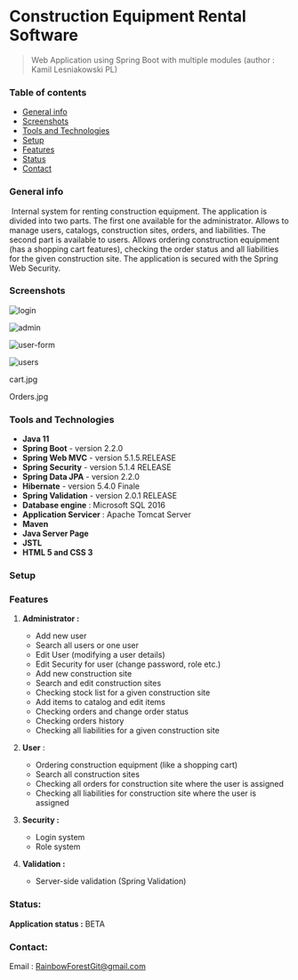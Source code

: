 # Construction Equipment Rental Software

> Web Application using Spring Boot with multiple modules (author : Kamil Lesniakowski PL)

### Table of contents

- [General info](#general-info)
- [Screenshots](#screenshots)
- [Tools and Technologies](#technologies)
- [Setup](#setup)
- [Features](#features)
- [Status](#status)
- [Contact](#contact)

### General info

​		Internal system for renting construction equipment. The application is divided into two parts. The first one available for the administrator. Allows  to manage users, catalogs, construction sites, orders, and liabilities. The second part is available to users. Allows ordering construction equipment (has a shopping cart features), checking the order status and all liabilities for the given construction site. 							     The application is secured with the Spring Web Security.

### Screenshots

![login](https://user-images.githubusercontent.com/50141193/57782077-c42b9380-772b-11e9-9136-a91181732276.jpg)

![admin](https://user-images.githubusercontent.com/50141193/57782207-0fde3d00-772c-11e9-8528-99c79df116c3.jpg)

![user-form](https://user-images.githubusercontent.com/50141193/57783940-55e8d000-772f-11e9-8d93-62f7058aa72b.jpg)

![users](https://user-images.githubusercontent.com/50141193/57784078-98121180-772f-11e9-86f0-ab63b22d403e.jpg)

cart.jpg

Orders.jpg

### Tools and Technologies

- **Java 11**
- **Spring Boot** - version 2.2.0
- **Spring Web MVC** - version 5.1.5.RELEASE
- **Spring Security** - version 5.1.4 RELEASE
- **Spring Data JPA** - version 2.2.0 
- **Hibernate** - version 5.4.0 Finale
- **Spring Validation** - version 2.0.1 RELEASE
- **Database engine** : Microsoft SQL 2016
- **Application Servicer** : Apache Tomcat Server
- **Maven**
- **Java Server Page**
- **JSTL**
- **HTML 5 and CSS 3**

### Setup

### Features

1. **Administrator :**

   - Add new user 
   - Search all users or one user
   - Edit User (modifying a user details)
   - Edit Security for user (change password, role etc.)
   - Add new construction site
   - Search and edit construction sites
   - Checking stock list for a given construction site
   - Add  items to catalog and edit items
   - Checking orders and change order status
   - Checking orders history
   - Checking all liabilities for a given construction site

2. **User** :

   - Ordering construction equipment (like a shopping cart)
   - Search all construction sites
   - Checking all orders for construction site where the user is assigned
   - Checking all liabilities for construction site where the user is assigned

3. **Security :**

   - Login system
   - Role system

4. **Validation :**

   - Server-side validation (Spring Validation)

   

### Status:

**Application status :** BETA 

### Contact:

Email : RainbowForestGit@gmail.com
